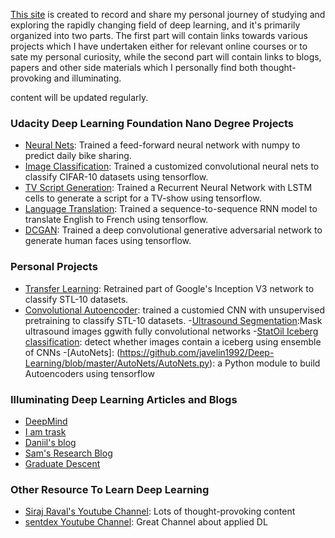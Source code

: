 
[This site](https://javelin1992.github.io/Deep-Learning/) is created to record and share my personal journey of studying and  exploring the rapidly changing field of deep learning, and it's primarily organized into two parts. The first part will contain links towards various projects which I have undertaken either for relevant online courses or to sate my personal curiosity, while the second part will contain links to blogs, papers and other side materials which I personally find both thought-provoking and illuminating.

content will be updated regularly.


### Udacity Deep Learning Foundation Nano Degree Projects
- [Neural Nets](https://github.com/javelin1992/Deep-Learning/blob/master/Neural_nets/Your_first_neural_network.ipynb): Trained a feed-forward neural network with numpy to predict daily bike sharing.
- [Image Classification](https://github.com/javelin1992/Deep-Learning/blob/master/Image_classification/dlnd_image_classification.ipynb): Trained a customized convolutional neural nets to classify CIFAR-10 datasets using tensorflow.
- [TV Script Generation](https://github.com/javelin1992/Deep-Learning/blob/master/LSTM/dlnd_tv_script_generation.ipynb): Trained a Recurrent Neural Network with LSTM cells to generate a script for a TV-show using tensorflow.
- [Language Translation](https://github.com/javelin1992/Deep-Learning/blob/master/Language_translation/dlnd_language_translation.ipynb): Trained a sequence-to-sequence RNN model to translate English to French using tensorflow.
- [DCGAN](https://github.com/javelin1992/Deep-Learning/blob/master/DCGAN/dlnd_face_generation.ipynb): Trained a deep convolutional generative adversarial network to generate human faces using tensorflow.

### Personal Projects
- [Transfer Learning](https://github.com/javelin1992/Machine_Learning/blob/master/STL_10/STL_inceptionV3.ipynb): Retrained part of Google's Inception V3 network to classify STL-10 datasets.
- [Convolutional Autoencoder](https://github.com/javelin1992/Machine_Learning/blob/master/STL_10/STL_convolutional_autoencoders.ipynb): trained a customied CNN with unsupervised pretraining to classify STL-10 datasets.
-[Ultrasound Segmentation](https://github.com/javelin1992/Deep-Learning/blob/master/Ultrasound%20Segmentation/Segmentation.ipynb):Mask ultrasound images ggwith fully convolutional networks
-[StatOil Iceberg classification](https://github.com/javelin1992/Deep-Learning/tree/master/StatOil%20Iceberg%20Classification): detect whether images contain a iceberg using ensemble of CNNs
-[AutoNets]: (https://github.com/javelin1992/Deep-Learning/blob/master/AutoNets/AutoNets.py): a Python module to build Autoencoders using tensorflow

### Illuminating Deep Learning Articles and Blogs
- [DeepMind](https://deepmind.com/blog/)
- [I am trask](https://iamtrask.github.io/)
- [Daniil's blog](http://warmspringwinds.github.io/)
- [Sam's Research Blog](https://greydanus.github.io/)
- [Graduate Descent](http://timvieira.github.io/blog/)

### Other Resource To Learn Deep Learning
- [Siraj Raval's Youtube Channel](https://www.youtube.com/channel/UCWN3xxRkmTPmbKwht9FuE5A): Lots of thought-provoking content
- [sentdex Youtube Channel](https://www.youtube.com/channel/UCfzlCWGWYyIQ0aLC5w48gBQ): Great Channel about applied DL
